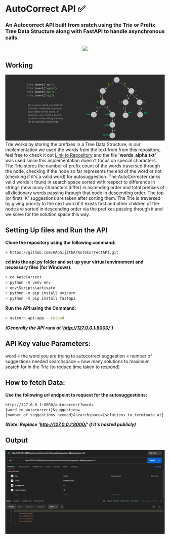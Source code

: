 # AutoCorrect API ✅
### An Autocorrect API built from sratch using the Trie or Prefix Tree Data Structure along with FastAPI to handle asynchronous calls.

<div align='center'>
 <img src="https://skillicons.dev/icons?i=py,fastapi"></img>
</div>

## Working 
![](Trie.jpg)
 Trie works by storing the prefixes in a Tree Data Structure, in our implementation we used the words from the text from from this repository, feel free to check it out [Link to Repository](https://github.com/dwyl/english-words/tree/master) and the file **'words_alpha.txt'** was used since this implementation doesn't focus on special characters.
 The Trie stores the number of prefix count of the words traversed through the node, checking if the node so far represents the end of the word or not (checking if it's a valid word) for autosuggestion. The AutoCorrecter ranks valid words it found in search space sorted with respect to difference in strings (how many characters differ) in ascending order
 and total prefixes of all dictionary words passing through that node in descending order. The top (or first) 'K' suggestions are taken after sorting them. The Trie is traversed by giving priority to the next word if it exists first and other children of the node are sorted in descending order via the prefixes passing through it and we solve for the 
 solution space this way.

## Setting Up files and Run the API
**Clone the repository using the following command:**
```
> https://github.com/AAbhijithA/AutoCorrectAPI.git
```
**cd into the api.py folder and set up your virtual environment and necessary files (for Windows):**
```bash
> cd AutoCorrect
> python -m venv env
> env\Scripts\activate
> python -m pip install uvicorn
> python -m pip install fastapi
```
**Run the API using the Command:**
```bash
> uvicorn api:app --reload
```
***(Generally the API runs at 'http://127.0.0.1:8000/')***

## API Key value Parameters:

 word = the word you are trying to autocorrect
 suggestion = number of suggestions needed
 searchspace = how many solutions to maximum search for in the Trie (to reduce time taken to respond)

## How to fetch Data:

**Use the following url endpoint to request for the autosuggestions:**
```
http://127.0.0.1:8000/autocorrect?word={word_to_autocorrect}&suggestion={number_of_suggestions_needed}&searchspace={solutions_to_terminate_at}
```
***(Note: Replace 'http://127.0.0.1:8000/' if it's hosted publicly)***

## Output
![](PostMan_OP.png)


